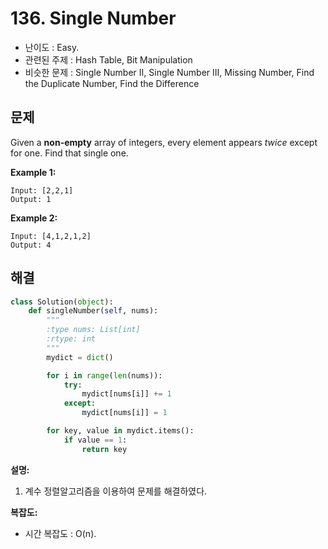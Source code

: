 # 136. Single Number

- 난이도 : Easy.
- 관련된 주제 : Hash Table, Bit Manipulation
- 비슷한 문제 : Single Number II, Single Number III, Missing Number, Find the Duplicate Number, Find the Difference

## 문제

Given a **non-empty** array of integers, every element appears *twice* except for one. Find that single one.

**Example 1:**

```
Input: [2,2,1]
Output: 1
```

**Example 2:**

```
Input: [4,1,2,1,2]
Output: 4
```

## 해결

```python
class Solution(object):
    def singleNumber(self, nums):
        """
        :type nums: List[int]
        :rtype: int
        """
        mydict = dict()

        for i in range(len(nums)):
            try:
                mydict[nums[i]] += 1
            except:
                mydict[nums[i]] = 1

        for key, value in mydict.items():
            if value == 1:
                return key
```

**설명:**

1. 계수 정렬알고리즘을 이용하여 문제를 해결하였다.

**복잡도:**

- 시간 복잡도 : O(n). 

